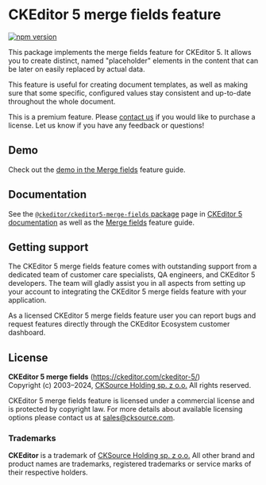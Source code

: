 CKEditor&nbsp;5 merge fields feature
=================================

[![npm version](https://badge.fury.io/js/%40ckeditor%2Fckeditor5-merge-fields.svg)](https://www.npmjs.com/package/@ckeditor/ckeditor5-merge-fields)

This package implements the merge fields feature for CKEditor&nbsp;5. It allows you to create distinct, named "placeholder" elements in the content that can be later on easily replaced by actual data.

This feature is useful for creating document templates, as well as making sure that some specific, configured values stay consistent and up-to-date throughout the whole document.

This is a premium feature. Please [contact us](https://ckeditor.com/contact/) if you would like to purchase a license. Let us know if you have any feedback or questions!

## Demo

Check out the [demo in the Merge fields](https://ckeditor.com/docs/ckeditor5/latest/features/merge-fields.html#demo) feature guide.

## Documentation

See the [`@ckeditor/ckeditor5-merge-fields` package](https://ckeditor.com/docs/ckeditor5/latest/api/merge-fields.html) page in [CKEditor&nbsp;5 documentation](https://ckeditor.com/docs/ckeditor5/latest/) as well as the [Merge fields](https://ckeditor.com/docs/ckeditor5/latest/features/merge-fields.html) feature guide.

## Getting support

The CKEditor&nbsp;5 merge fields feature comes with outstanding support from a dedicated team of customer care specialists, QA engineers, and CKEditor&nbsp;5 developers. The team will gladly assist you in all aspects from setting up your account to integrating the CKEditor&nbsp;5 merge fields feature with your application.

As a licensed CKEditor&nbsp;5 merge fields feature user you can report bugs and request features directly through the CKEditor Ecosystem customer dashboard.

## License

**CKEditor&nbsp;5 merge fields** (https://ckeditor.com/ckeditor-5/)<br>
Copyright (c) 2003–2024, [CKSource Holding sp. z o.o.](https://cksource.com)  All rights reserved.

CKEditor&nbsp;5 merge fields feature is licensed under a commercial license and is protected by copyright law.
For more details about available licensing options please contact us at sales@cksource.com.

### Trademarks

**CKEditor** is a trademark of [CKSource Holding sp. z o.o.](https://cksource.com)  All other brand and product names are trademarks, registered trademarks or service marks of their respective holders.
